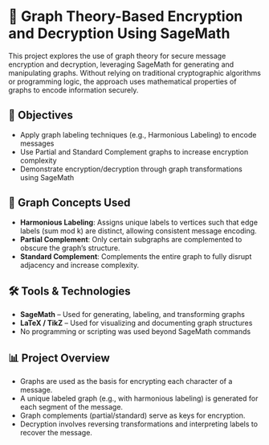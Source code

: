 # 🔐 Graph Theory-Based Encryption and Decryption Using SageMath

This project explores the use of graph theory for secure message encryption and decryption, leveraging SageMath for generating and manipulating graphs. Without relying on traditional cryptographic algorithms or programming logic, the approach uses mathematical properties of graphs to encode information securely.

## 📌 Objectives

- Apply graph labeling techniques (e.g., Harmonious Labeling) to encode messages
- Use Partial and Standard Complement graphs to increase encryption complexity
- Demonstrate encryption/decryption through graph transformations using SageMath

## 🧠 Graph Concepts Used

- **Harmonious Labeling**: Assigns unique labels to vertices such that edge labels (sum mod k) are distinct, allowing consistent message encoding.
- **Partial Complement**: Only certain subgraphs are complemented to obscure the graph’s structure.
- **Standard Complement**: Complements the entire graph to fully disrupt adjacency and increase complexity.

## 🛠 Tools & Technologies

- **SageMath** – Used for generating, labeling, and transforming graphs
- **LaTeX / TikZ** – Used for visualizing and documenting graph structures
- No programming or scripting was used beyond SageMath commands

## 📊 Project Overview

- Graphs are used as the basis for encrypting each character of a message.
- A unique labeled graph (e.g., with harmonious labeling) is generated for each segment of the message.
- Graph complements (partial/standard) serve as keys for encryption.
- Decryption involves reversing transformations and interpreting labels to recover the message.



